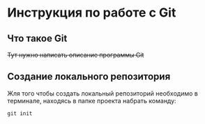 # **Инструкция по работе с Git**

## Что такое Git

~~Тут нужно написать описание программы Git~~

## Создание локального репозитория

Жля того чтобы создать локальный репозиторий необходимо в терминале, находясь в папке проекта набрать команду:

    git init
